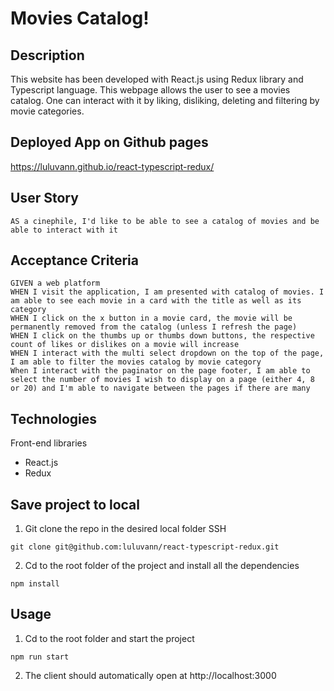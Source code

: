 # Movies Catalog!

## Description
This website has been developed with React.js using Redux library and Typescript language.
This webpage allows the user to see a movies catalog. One can interact with it by liking, disliking, deleting and filtering by movie categories.

## Deployed App on Github pages
https://luluvann.github.io/react-typescript-redux/

## User Story
````
AS a cinephile, I'd like to be able to see a catalog of movies and be able to interact with it

````

## Acceptance Criteria
```
GIVEN a web platform
WHEN I visit the application, I am presented with catalog of movies. I am able to see each movie in a card with the title as well as its category
WHEN I click on the x button in a movie card, the movie will be permanently removed from the catalog (unless I refresh the page)
WHEN I click on the thumbs up or thumbs down buttons, the respective count of likes or dislikes on a movie will increase
WHEN I interact with the multi select dropdown on the top of the page, I am able to filter the movies catalog by movie category
When I interact with the paginator on the page footer, I am able to select the number of movies I wish to display on a page (either 4, 8 or 20) and I'm able to navigate between the pages if there are many
```

## Technologies
Front-end libraries
- React.js
- Redux


## Save project to local
1. Git clone the repo in the desired local folder SSH
````
git clone git@github.com:luluvann/react-typescript-redux.git
````
2. Cd to the root folder of the project and install all the dependencies
````
npm install
````

## Usage
1. Cd to the root folder and start the project
````
npm run start
````
2. The client should automatically open at http://localhost:3000